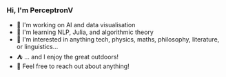 ### Hi, I'm PerceptronV

- 🦾 I'm working on AI and data visualisation
- 🧠 I'm learning NLP, Julia, and algorithmic theory
- 🧩 I'm interested in anything tech, physics, maths, philosophy, literature, or linguistics...
- ⛺ ... and I enjoy the great outdoors!
- 🤝 Feel free to reach out about anything!
